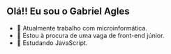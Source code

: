 ## Olá!! Eu sou o Gabriel Agles 

- 🔭 Atualmente trabalho com microinformática.
- 🌱 Estou à procura de uma vaga de front-end júnior.
- 📖 Estudando JavaScript.


